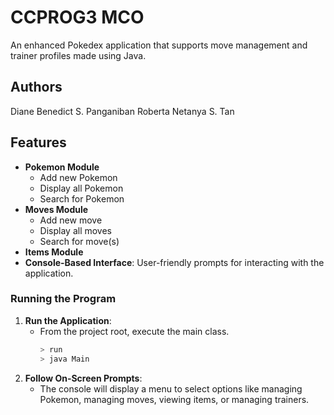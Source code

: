 # CCPROG3 MCO
An enhanced Pokedex application that supports move management and trainer profiles made using Java.

## Authors
Diane Benedict S. Panganiban
Roberta Netanya S. Tan

## Features
- **Pokemon Module**
  - Add new Pokemon
  - Display all Pokemon
  - Search for Pokemon
- **Moves Module**
  - Add new move
  - Display all moves
  - Search for move(s)
- **Items Module**
- **Console-Based Interface**: User-friendly prompts for interacting with the application.

   
### Running the Program
1. **Run the Application**:
   - From the project root, execute the main class.
     ```bash
     > run
     > java Main
     ```
2. **Follow On-Screen Prompts**:
   - The console will display a menu to select options like managing Pokemon, managing moves, viewing items, or managing trainers.
